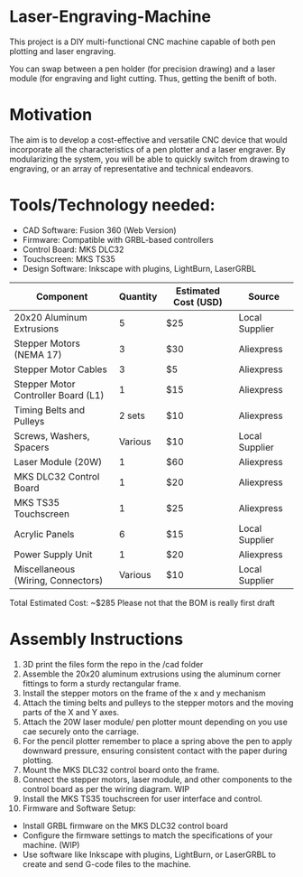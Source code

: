 # Laser-Engraving-Machine
This project is a DIY multi-functional CNC machine capable of both pen plotting and laser engraving.

You can swap between a pen holder (for precision drawing) and a laser module (for engraving and light cutting. Thus, getting the benift of both.

# Motivation
The aim is to develop a cost-effective and versatile CNC device that would incorporate all the characteristics of a pen plotter and a laser engraver. By modularizing the system, you will be able to quickly switch from drawing to engraving, or an array of representative and technical endeavors.

# Tools/Technology needed:
- CAD Software: Fusion 360 (Web Version)
- Firmware: Compatible with GRBL-based controllers
- Control Board: MKS DLC32
- Touchscreen: MKS TS35
- Design Software: Inkscape with plugins, LightBurn, LaserGRBL


| Component                           | Quantity | Estimated Cost (USD) | Source         |
| ----------------------------------- | -------- | -------------------- | -------------- |
| 20x20 Aluminum Extrusions           | 5        | \$25                 | Local Supplier |
| Stepper Motors (NEMA 17)            | 3        | \$30                 | Aliexpress     |
| Stepper Motor Cables                | 3        | \$5                  | Aliexpress     |
| Stepper Motor Controller Board (L1) | 1        | \$15                 | Aliexpress     |
| Timing Belts and Pulleys            | 2 sets   | \$10                 | Aliexpress     |
| Screws, Washers, Spacers            | Various  | \$10                 | Local Supplier |
| Laser Module (20W)                  | 1        | \$60                 | Aliexpress     |
| MKS DLC32 Control Board             | 1        | \$20                 | Aliexpress     |
| MKS TS35 Touchscreen                | 1        | \$25                 | Aliexpress     |
| Acrylic Panels                      | 6        | \$15                 | Local Supplier |
| Power Supply Unit                   | 1        | \$20                 | Aliexpress     |
| Miscellaneous (Wiring, Connectors)  | Various  | \$10                 | Local Supplier |

Total Estimated Cost: ~$285 Please not that the BOM is really first draft

# Assembly Instructions
1. 3D print the files form the repo in the /cad folder
2. Assemble the 20x20 aluminum extrusions using the aluminum corner fittings to form a sturdy rectangular frame.
3. Install the stepper motors on the frame of the x and y mechanism
4. Attach the timing belts and pulleys to the stepper motors and the moving parts of the X and Y axes.
5. Attach the 20W laser module/ pen plotter mount depending on you use cae securely onto the carriage.
6. For the pencil plotter remember to place a spring above the pen to apply downward pressure, ensuring consistent contact with the paper during plotting.
7. Mount the MKS DLC32 control board onto the frame.
8. Connect the stepper motors, laser module, and other components to the control board as per the wiring diagram. WIP
9. Install the MKS TS35 touchscreen for user interface and control.
10. Firmware and Software Setup:
- Install GRBL firmware on the MKS DLC32 control board 
- Configure the firmware settings to match the specifications of your machine. (WIP)
- Use software like Inkscape with plugins, LightBurn, or LaserGRBL to create and send G-code files to the machine.


